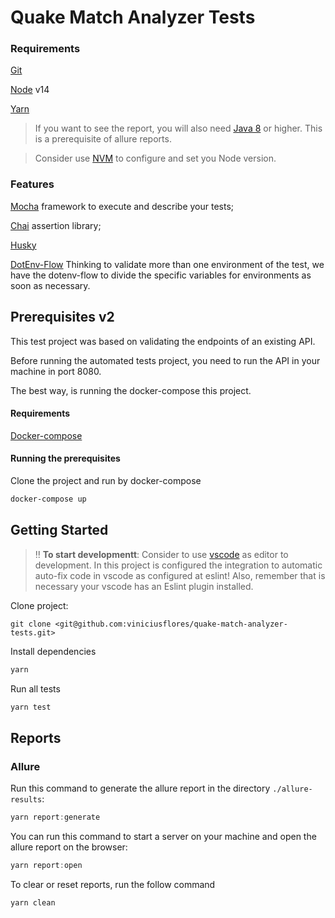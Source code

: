 # Quake Match Analyzer Tests

### Requirements

[Git](https://git-scm.com/)

[Node](https://nodejs.org/en/) v14

[Yarn](https://yarnpkg.com/)

> If you want to see the report, you will also need [Java 8](https://www.oracle.com/java/technologies/downloads/#java8) or higher. This is a prerequisite of allure reports.

> Consider use [NVM](https://github.com/nvm-sh/nvm) to configure and set you Node version.

### Features

[Mocha](https://mochajs.org/) framework to execute and describe your tests;

[Chai](https://www.chaijs.com/) assertion library;

[Husky](https://typicode.github.io/husky/)

[DotEnv-Flow](https://www.npmjs.com/package/dotenv-flow) Thinking to validate more than one environment of the test, we have the dotenv-flow to divide the specific variables for environments as soon as necessary.

## Prerequisites v2

This test project was based on validating the endpoints of an existing API.

Before running the automated tests project, you need to run the API in your machine in port 8080.

The best way, is running the docker-compose this project.

#### Requirements

[Docker-compose](https://docs.docker.com/compose/)

#### Running the prerequisites

Clone the project and run by docker-compose

```sh
docker-compose up

```

## Getting Started

> ‼️ **To start developmentt**: Consider to use [vscode](https://code.visualstudio.com/download) as editor to development. In this project is configured the integration to automatic auto-fix code in vscode as configured at eslint! Also, remember that is necessary your vscode has an Eslint plugin installed.

Clone project:

```git
git clone <git@github.com:viniciusflores/quake-match-analyzer-tests.git>
```

Install dependencies

```js
yarn
```

Run all tests

```js
yarn test
```

## Reports

### Allure

Run this command to generate the allure report in the directory `./allure-results`:

```js
yarn report:generate
```

You can run this command to start a server on your machine and open the allure report on the browser:

```js
yarn report:open
```

To clear or reset reports, run the follow command

```js
yarn clean
```
